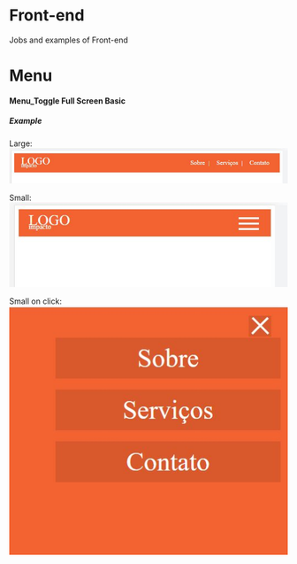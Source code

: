 # Front-end
Jobs and examples of Front-end


# Menu 

#### Menu_Toggle Full Screen Basic

##### Example


Large:
![alt text](https://github.com/natanmiguel/Front-end/blob/main/Layouts-Responsive/Menu/Menu_Toggle_FullScreen/menu%20large.JPG)

Small:
![alt text](https://github.com/natanmiguel/Front-end/blob/main/Layouts-Responsive/Menu/Menu_Toggle_FullScreen/menu%20small.JPG)

Small on click:
![alt text](https://github.com/natanmiguel/Front-end/blob/main/Layouts-Responsive/Menu/Menu_Toggle_FullScreen/menu%20small%20on.JPG)

